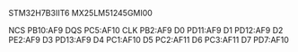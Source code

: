 STM32H7B3IIT6
MX25LM51245GMI00

NCS PB10:AF9
DQS PC5:AF10
CLK PB2:AF9
D0 PD11:AF9
D1 PD12:AF9
D2 PE2:AF9
D3 PD13:AF9
D4 PC1:AF10
D5 PC2:AF11
D6 PC3:AF11
D7 PD7:AF10

